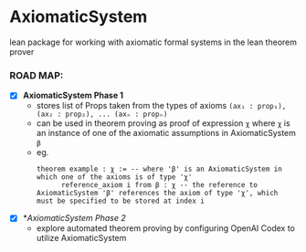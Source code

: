 # AxiomaticSystem

lean package for working with axiomatic formal systems in the lean theorem prover

### ROAD MAP:
- [x] **AxiomaticSystem Phase 1**
  - stores list of Props taken from the types of axioms `(ax₁ : prop₁), (ax₂ : prop₂), ... (axₙ : propₙ)`
  - can be used in theorem proving as proof of expression `χ` where `χ` is an instance of one of the axiomatic assumptions in AxiomaticSystem `β` 
  - eg. 
    ```Lean
    theorem example : χ := -- where 'β' is an AxiomaticSystem in which one of the axioms is of type 'χ' 
          reference_axiom i from β : χ -- the reference to AxiomaticSystem 'β' references the axiom of type 'χ', which must be specified to be stored at index i

- [x] **AxiomaticSystem Phase 2*
  - explore automated theorem proving by configuring OpenAI Codex to utilize AxiomaticSystem
